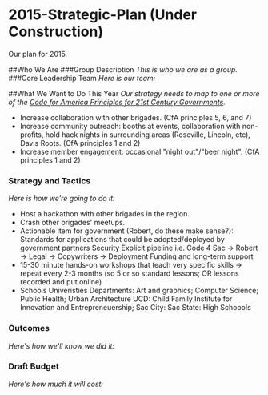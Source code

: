 2015-Strategic-Plan (Under Construction)
===================

Our plan for 2015.

##Who We Are
###Group Description
_This is who we are as a group._
###Core Leadership Team
_Here is our team:_


##What We Want to Do This Year
_Our strategy needs to map to one or more of the [Code for America Principles for 21st Century Governments](http://www.codeforamerica.org/governments/principles/)._
- Increase collaboration with other brigades. (CfA principles 5, 6, and 7)
- Increase community outreach: booths at events, collaboration with non-profits, hold hack nights in surrounding areas (Roseville, Lincoln, etc), Davis Roots. (CfA principles 1 and 2)
- Increase member engagement: occasional "night out"/"beer night". (CfA principles 1 and 2)

### Strategy and Tactics
_Here is how we’re going to do it:_
- Host a hackathon with other brigades in the region.
- Crash other brigades' meetups.
- Actionable item for government (Robert, do these make sense?):
    Standards for applications that could be adopted/deployed by government partners
      Security
      Explicit pipeline i.e. Code 4 Sac -> Robert -> Legal -> Copywriters -> Deployment
      Funding and long-term support
- 15-30 minute hands-on workshops that teach very specific skills -> repeat every 2-3 months (so 5 or so standard lessons; OR lessons recorded and put online) 
- Schools
    Univeristies
     Departments: Art and graphics; Computer Science; Public Health; Urban Architecture
      UCD: Child Family Institute for Innovation and Entrepreneuership; 
      Sac City:
      Sac State:
    High Schoools

### Outcomes
_Here's how we'll know we did it:_

### Draft Budget
_Here's how much it will cost:_

